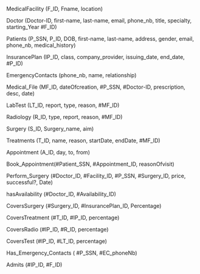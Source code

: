 MedicalFacility (F_ID, Fname, location)

Doctor (Doctor-ID, first-name, last-name, email, phone_nb, title, specialty, starting_Year #F_ID)

Patients (P_SSN, P_ID, DOB, first-name, last-name, address, gender, email, phone_nb, medical_history)

InsurancePlan (IP_ID, class, company_provider, issuing_date, end_date, #P_ID)

EmergencyContacts (phone_nb, name, relationship)

Medical_File (MF_ID, dateOfcreation, #P_SSN, #Doctor-ID, prescription, desc, date)

LabTest (LT_ID, report, type, reason, #MF_ID)

Radiology (R_ID, type, report, reason, #MF_ID)

Surgery (S_ID, Surgery_name, aim)

Treatments (T_ID, name, reason, startDate, endDate, #MF_ID)

Appointment (A_ID, day, to, from)

Book_Appointment(#Patient_SSN, #Appointment_ID, reasonOfvisit)

Perform_Surgery (#Doctor_ID, #Facility_ID, #P_SSN, #Surgery_ID, price, successful?, Date)

hasAvailability (#Doctor_ID, #Availability_ID)

CoversSurgery (#Surgery_ID, #InsurancePlan_ID, Percentage)

CoversTreatment (#T_ID, #IP_ID, percentage)

CoversRadio (#IP_ID, #R_ID, percentage)

CoversTest (#IP_ID, #LT_ID, percentage)

Has_Emergency_Contacts ( #P_SSN, #EC_phoneNb)

Admits (#IP_ID, #F_ID)